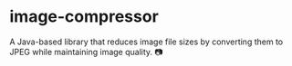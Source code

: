 # image-compressor
A Java-based library that reduces image file sizes by converting them to JPEG while maintaining image quality. 📷
